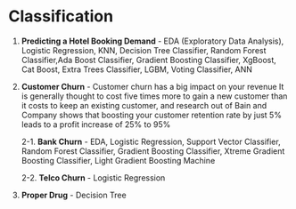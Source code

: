# Classification

1. **Predicting a Hotel Booking Demand** - EDA (Exploratory Data Analysis), Logistic Regression, KNN, Decision Tree Classifier, Random Forest Classifier,Ada Boost Classifier, Gradient Boosting Classifier, XgBoost, Cat Boost, Extra Trees Classifier, LGBM, Voting Classifier, ANN

2. **Customer Churn** - Customer churn has a big impact on your revenue It is generally thought to cost five times more to gain a new customer than it costs to keep an existing customer, and research out of Bain and Company shows that boosting your customer retention rate by just 5% leads to a profit increase of 25% to 95%

   2-1.  **Bank Churn** - EDA, Logistic Regression, Support Vector Classifier, Random Forest Classifier, Gradient Boosting Classifier, Xtreme Gradient Boosting Classifier, Light Gradient Boosting Machine 

   2-2. **Telco Churn** - Logistic Regression 

3. **Proper Drug** - Decision Tree 
